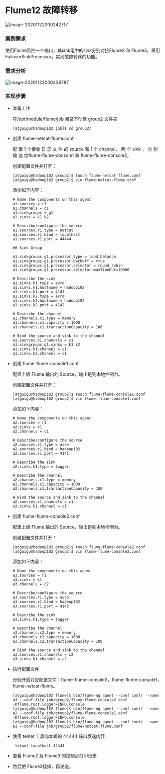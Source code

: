 # Flume12 故障转移

![image-20201122000242717](C:\Users\Auraros\AppData\Roaming\Typora\typora-user-images\image-20201122000242717.png)

### 案例需求

使用Flume监控一个端口，其sink组中的sink分别对接Flume2 和 Flume3，采用FailoverSinkProcessor，实现故障转移的功能。



### 需求分析

![image-20201122000438787](C:\Users\Auraros\AppData\Roaming\Typora\typora-user-images\image-20201122000438787.png)



### 实现步骤

- 准备工作

  在/opt/module/flume/job 目录下创建 group2 文件夹

  ```
  [atguigu@hadoop102 job]$ cd group2/
  ```

- 创建 flume-netcat-flume.conf

  配 置 1 个接收 日 志 文 件 的 source 和 1 个 channel、 两 个 sink ， 分 别 输 送 给flume-flume-console1 和 flume-flume-console2。

  创建配置文件并打开：

  ```
  [atguigu@hadoop102 group2]$ touch flume-netcat-flume.conf
  [atguigu@hadoop102 group2]$ vim flume-netcat-flume.conf
  ```

  添加如下内容：

  ```
  # Name the components on this agent
  a1.sources = r1
  a1.channels = c1
  a1.sinkgroups = g1
  a1.sinks = k1 k2
  
  # Describe/configure the source
  a1.sources.r1.type = netcat
  a1.sources.r1.bind = localhost
  a1.sources.r1.port = 44444
  
  ## Sink Group
  
  a1.sinkgroups.g1.processor.type = load_balance
  a1.sinkgroups.g1.processor.backoff = true
  a1.sinkgroups.g1.processor.selector = round_robin
  a1.sinkgroups.g1.processor.selector.maxTimeOut=10000
  
  # Describe the sink
  a1.sinks.k1.type = avro
  a1.sinks.k1.hostname = hadoop102
  a1.sinks.k1.port = 4141
  a1.sinks.k2.type = avro
  a1.sinks.k2.hostname = hadoop102
  a1.sinks.k2.port = 4142
  
  # Describe the channel
  a1.channels.c1.type = memory
  a1.channels.c1.capacity = 1000
  a1.channels.c1.transactionCapacity = 100
  
  # Bind the source and sink to the channel
  a1.sources.r1.channels = c1
  a1.sinkgroups.g1.sinks = k1 k2
  a1.sinks.k1.channel = c1
  a1.sinks.k2.channel = c1
  ```

  

- 创建 flume-flume-console1.conf

  配置上级 Flume 输出的 Source，输出是到本地控制台。

  创建配置文件并打开：

  ```
  [atguigu@hadoop102 group2]$ touch flume-flume-console1.conf
  [atguigu@hadoop102 group2]$ vim flume-flume-console1.conf
  ```

  添加如下内容：

  ```
  # Name the components on this agent
  a2.sources = r1
  a2.sinks = k1
  a2.channels = c1
  
  # Describe/configure the source
  a2.sources.r1.type = avro
  a2.sources.r1.bind = hadoop102
  a2.sources.r1.port = 4141
  
  # Describe the sink
  a2.sinks.k1.type = logger
  
  # Describe the channel
  a2.channels.c1.type = memory
  a2.channels.c1.capacity = 1000
  a2.channels.c1.transactionCapacity = 100
  
  # Bind the source and sink to the channel
  a2.sources.r1.channels = c1
  a2.sinks.k1.channel = c1
  ```

- 创建 flume-flume-console2.conf

  配置上级 Flume 输出的 Source，输出是到本地控制台。

  创建配置文件并打开：

  ```
  [atguigu@hadoop102 group2]$ touch flume-flume-console2.conf
  [atguigu@hadoop102 group2]$ vim flume-flume-console2.conf
  ```

  添加如下内容：

  ```
  # Name the components on this agent
  a3.sources = r1
  a3.sinks = k1
  a3.channels = c2
  
  # Describe/configure the source
  a3.sources.r1.type = avro
  a3.sources.r1.bind = hadoop102
  a3.sources.r1.port = 4142
  
  # Describe the sink
  a3.sinks.k1.type = logger
  
  # Describe the channel
  a3.channels.c2.type = memory
  a3.channels.c2.capacity = 1000
  a3.channels.c2.transactionCapacity = 100
  
  # Bind the source and sink to the channel
  a3.sources.r1.channels = c2
  a3.sinks.k1.channel = c2
  ```

- 执行配置文件

  分别开启对应配置文件：flume-flume-console2，flume-flume-console1，flume-netcat-flume。

  ```
  [atguigu@hadoop102 flume]$ bin/flume-ng agent --conf conf/ --name 
  a3 --conf-file job/group2/flume-flume-console2.conf
  -Dflume.root.logger=INFO,console
  [atguigu@hadoop102 flume]$ bin/flume-ng agent --conf conf/ --name 
  a2 --conf-file job/group2/flume-flume-console1.conf
  -Dflume.root.logger=INFO,console
  [atguigu@hadoop102 flume]$ bin/flume-ng agent --conf conf/ --name 
  a1 --conf-file job/group2/flume-netcat-flume.conf
  ```

- 使用 telnet 工具向本机的 44444 端口发送内容

  ```
   telnet localhost 44444
  ```

- 查看 Flume2 及 Flume3 的控制台打印日志

- 然后把 Flume3挂掉，再发送。

